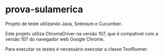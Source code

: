 # prova-sulamerica
Projeto de teste utilizando Java, Selenium e Cucumber.

Este projeto utiliza ChromeDriver na versão 107, que é compatível com a versão 107 do navegador web Google Chrome.

Para executar os testes é necessário executar a classe TestRunner.
